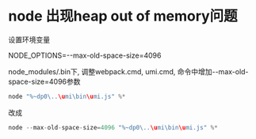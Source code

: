 # node 出现heap out of memory问题

设置环境变量

NODE_OPTIONS=--max-old-space-size=4096


node_modules/.bin下, 调整webpack.cmd, umi.cmd, 命令中增加--max-old-space-size=4096参数

```js
node "%~dp0\..\umi\bin\umi.js" %*
```

改成

```js
node --max-old-space-size=4096 "%~dp0\..\umi\bin\umi.js" %*
```
